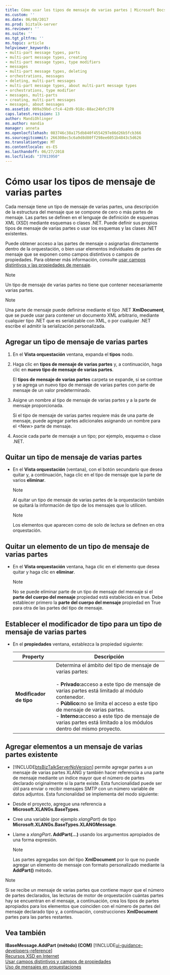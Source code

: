 ```yaml
---
title: Cómo usar los tipos de mensaje de varias partes | Microsoft Docs
ms.custom: ''
ms.date: 06/08/2017
ms.prod: biztalk-server
ms.reviewer: ''
ms.suite: ''
ms.tgt_pltfrm: ''
ms.topic: article
helpviewer_keywords:
- multi-part message types, parts
- multi-part message types, creating
- multi-part message types, type modifiers
- messages
- multi-part message types, deleting
- orchestrations, messages
- deleting, multi-part messages
- multi-part message types, about multi-part message types
- orchestrations, type modifier
- messages, multi-parts
- creating, multi-part messages
- messages, about messages
ms.assetid: 009a39bd-cfc4-42d9-918c-88ac24bfc370
caps.latest.revision: 13
author: MandiOhlinger
ms.author: mandia
manager: anneta
ms.openlocfilehash: 083746c38a175db840f4554297e86d26b5fcb366
ms.sourcegitcommit: 266308ec5c6a9d8d80ff298ee6051b4843c5d626
ms.translationtype: MT
ms.contentlocale: es-ES
ms.lasthandoff: 06/27/2018
ms.locfileid: "37013950"
---
```

# <a name="how-to-use-multi-part-message-types"></a>Cómo usar los tipos de mensaje de varias partes
Cada mensaje tiene un tipo de mensaje de varias partes, una descripción de la estructura del mensaje que se compone de cero o más partes de mensaje. Las partes se definen en el lenguaje de definición de esquemas XML (XSD) mediante esquemas o clases .NET. Puede definir sus propios tipos de mensaje de varias partes o usar los esquemas y las clases .NET existentes.  

 Puede obtener acceso a las partes de mensaje o asignarlas directamente dentro de la orquestación, o bien usar elementos individuales de partes de mensaje que se exponen como campos distintivos o campos de propiedades. Para obtener más información, consulte [usar campos distintivos y las propiedades de mensaje](../core/using-distinguished-fields-and-property-fields.md).  

> [!NOTE]
>  Un tipo de mensaje de varias partes no tiene que contener necesariamente varias partes.  

> [!NOTE]
>  Una parte de mensaje puede definirse mediante el tipo .NET **XmlDocument**, que se puede usar para contener un documento XML arbitrario, mediante cualquier tipo .NET que es serializable con XML, o por cualquier .NET escribe el admitir la serialización personalizada.  

## <a name="add-a-multi-part-message-type"></a>Agregar un tipo de mensaje de varias partes  

1.  En el **Vista orquestación** ventana, expanda el **tipos** nodo.  

2.  Haga clic en **tipos de mensaje de varias partes** y, a continuación, haga clic en **nuevo tipo de mensaje de varias partes**.  

     El **tipos de mensaje de varias partes** carpeta se expande, si se contrae y se agrega un nuevo tipo de mensaje de varias partes con parte de mensaje de un valor predeterminado.  

3.  Asigne un nombre al tipo de mensaje de varias partes y a la parte de mensaje proporcionada.  

     Si el tipo de mensaje de varias partes requiere más de una parte de mensaje, puede agregar partes adicionales asignando un nombre para el \<New\> parte de mensaje.  

4.  Asocie cada parte de mensaje a un tipo; por ejemplo, esquema o clase .NET.  

## <a name="remove-a-multi-part-message-type"></a>Quitar un tipo de mensaje de varias partes  

-   En el **Vista orquestación** (ventana), con el botón secundario que desea quitar y, a continuación, haga clic en el tipo de mensaje que la parte de varios **eliminar**.  

    > [!NOTE]
    >  Al quitar un tipo de mensaje de varias partes de la orquestación también se quitará la información de tipo de los mensajes que lo utilicen.  

    > [!NOTE]
    >  Los elementos que aparecen como de solo de lectura se definen en otra orquestación.  

## <a name="remove-a-part-from-a-multi-part-message-type"></a>Quitar un elemento de un tipo de mensaje de varias partes  

-   En el **Vista orquestación** ventana, haga clic en el elemento que desea quitar y haga clic en **eliminar**.  

    > [!NOTE]
    >  No se puede eliminar parte de un tipo de mensaje del mensaje si el **parte del cuerpo del mensaje** propiedad está establecida en true. Debe establecer primero la **parte del cuerpo del mensaje** propiedad en True para otra de las partes del tipo de mensaje.  

## <a name="set-the-type-modifier-for-a-multi-part-message-type"></a>Establecer el modificador de tipo para un tipo de mensaje de varias partes  

- En el **propiedades** ventana, establezca la propiedad siguiente:  


  |     Property      |                                                                                                                                                                                        Descripción                                                                                                                                                                                         |
  |-------------------|--------------------------------------------------------------------------------------------------------------------------------------------------------------------------------------------------------------------------------------------------------------------------------------------------------------------------------------------------------------------------------------------|
  | **Modificador de tipo** | Determina el ámbito del tipo de mensaje de varias partes:<br /><br /> -   <strong>Privado:</strong>acceso a este tipo de mensaje de varias partes está limitado al módulo contenedor.<br />-   <strong>Público:</strong>no se limita el acceso a este tipo de mensaje de varias partes.<br />-   <strong>Interno:</strong>acceso a este tipo de mensaje de varias partes está limitado a los módulos dentro del mismo proyecto. |

## <a name="add-parts-to-an-existing-multi-part-message"></a>Agregar elementos a un mensaje de varias partes existente  

- [!INCLUDE[btsBizTalkServerNoVersion](../includes/btsbiztalkservernoversion-md.md)] permite agregar partes a un mensaje de varias partes XLANG y también hacer referencia a una parte de mensaje mediante un índice mayor que el número de partes declarado originalmente si la parte existe. Esta funcionalidad puede ser útil para enviar o recibir mensajes SMTP con un número variable de datos adjuntos. Esta funcionalidad se implementa del modo siguiente:  

- Desde el proyecto, agregue una referencia a **Microsoft.XLANGs.BaseTypes**.  

- Cree una variable (por ejemplo *xlangPart*) de tipo **Microsoft.XLANGs.BaseTypes.XLANGMessage**.  

- Llame a <em>xlangPart</em>**. AddPart(...)**  usando los argumentos apropiados de una forma expresión.  

  > [!NOTE]
  >  Las partes agregadas son del tipo **XmlDocument** por lo que no puede agregar un elemento de mensaje con formato personalizado mediante la **AddPart()** método.  

> [!NOTE]
>  Si se recibe un mensaje de varias partes que contiene mayor que el número de partes declarados, las lecturas de motor de orquestación cuántas partes hay se encuentran en el mensaje, a continuación, crea los tipos de partes apropiados para los elementos que coinciden con el número de partes del mensaje declarado tipo y, a continuación, construcciones **XmlDocument** partes para las partes restantes.  

## <a name="see-also"></a>Vea también  
 **IBaseMessage.AddPart (método) (COM)** [!INCLUDE[ui-guidance-developers-reference](../includes/ui-guidance-developers-reference.md)]  
 [Recursos XSD en Internet](../core/xsd-resources-on-the-web.md)   
 [Usar campos distintivos y campos de propiedades](../core/using-distinguished-fields-and-property-fields.md)   
 [Uso de mensajes en orquestaciones](../core/using-messages-in-orchestrations.md)